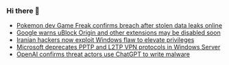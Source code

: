 ### Hi there 👋

<!--START_SECTION:feed-->
* [Pokemon dev Game Freak confirms breach after stolen data leaks online](https://www.bleepingcomputer.com/news/security/pokemon-dev-game-freak-confirms-breach-after-stolen-data-leaks-online/)
* [Google warns uBlock Origin and other extensions may be disabled soon](https://www.bleepingcomputer.com/news/google/google-warns-ublock-origin-and-other-extensions-may-be-disabled-soon/)
* [Iranian hackers now exploit Windows flaw to elevate privileges](https://www.bleepingcomputer.com/news/security/oilrig-hackers-now-exploit-windows-flaw-to-elevate-privileges/)
* [Microsoft deprecates PPTP and L2TP VPN protocols in Windows Server](https://www.bleepingcomputer.com/news/microsoft/microsoft-deprecates-pptp-and-l2tp-vpn-protocols-in-windows-server/)
* [OpenAI confirms threat actors use ChatGPT to write malware](https://www.bleepingcomputer.com/news/security/openai-confirms-threat-actors-use-chatgpt-to-write-malware/)
<!--END_SECTION:feed-->

<!--
**frankenk/frankenk** is a ✨ _special_ ✨ repository because its `README.md` (this file) appears on your GitHub profile.

Here are some ideas to get you started:

- 🔭 I’m currently working on ...
- 🌱 I’m currently learning ...
- 👯 I’m looking to collaborate on ...
- 🤔 I’m looking for help with ...
- 💬 Ask me about ...
- 📫 How to reach me: ...
- 😄 Pronouns: ...
- ⚡ Fun fact: ...
-->



